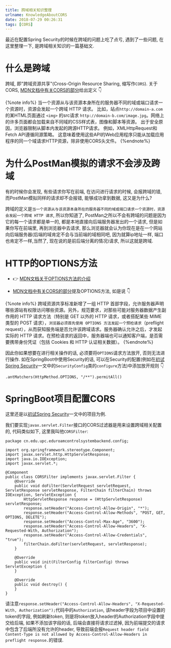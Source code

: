 ```yaml
---
title: 跨域相关知识整理
urlname: KnowledgeAboutCORS
date: 2018-07-29 00:26:31
tags: [CORS]
---
```


最近在配置Spring Security的时候在跨域的问题上吃了点亏, 遇到了一些问题, 在这里整理一下, 是跨域相关知识的一篇基础文.

<!-- more -->

# 什么是跨域
跨域, 即"跨域资源共享"(Cross-Origin Resource Sharing, 缩写作`CORS`). 
关于CORS, [MDN文档中有关CORS的部分](https://developer.mozilla.org/zh-CN/docs/Web/HTTP/Access_control_CORS)给出定义 👇

{%note info%}
当一个资源从与该资源本身所在的服务器不同的域或端口请求一个资源时，资源会发起一个跨域 HTTP 请求。
比如，站点`http://domain-a.com`的某HTML页面通过 `<img>` 的src请求 `http://domain-b.com/image.jpg`。网络上的许多页面都会加载来自不同域的CSS样式表，图像和脚本等资源。
出于安全原因，浏览器限制从脚本内发起的跨源HTTP请求。 例如，XMLHttpRequest和Fetch API遵循同源策略。 这意味着使用这些API的Web应用程序只能从加载应用程序的同一个域请求HTTP资源，除非使用CORS头文件。
{%endnote%}

# 为什么PostMan模拟的请求不会涉及跨域
有的时候你会发现, 有些请求你写在前端, 在访问进行请求的时候, 会报跨域的错, 而PostMan模拟同样的请求却不会报错, 能够成功拿到数据, 这又是为什么?

跨域的定义是`当一个资源从与该资源本身所在的服务器不同的域或端口请求一个资源时，资源会发起一个跨域 HTTP 请求`, 所以你知道了, PostMan之所以不会有跨域的问题是因为它的每一个请求都是单一的, 都是本地直接向后端服务器发出的一个请求, 但是如果你写在前端里, 再到浏览器中去请求, 那么浏览器就会认为你现在是在一个网站向后端服务器(后端的域肯定不会与当前端的域相同吧, 因为就算ip地址一样, 端口也肯定不一样,当然了, 现在说的是前后端分离的情况)请求, 所以这就是跨域.


# HTTP的OPTIONS方法
* 👉 [MDN文档关于OPTIONS方法的介绍](https://developer.mozilla.org/zh-CN/docs/Web/HTTP/Methods/OPTIONS)

* [MDN文档中有关CORS的部分](https://developer.mozilla.org/zh-CN/docs/Web/HTTP/Access_control_CORS)提及OPTIONS方法, 如是说 👇

{%note info%}
跨域资源共享标准新增了一组 HTTP 首部字段，允许服务器声明哪些源站有权限访问哪些资源。另外，规范要求，对那些可能对服务器数据产生副作用的 HTTP 请求方法（特别是 GET 以外的 HTTP 请求，或者搭配某些 MIME 类型的 POST 请求），`浏览器必须首先使用 OPTIONS 方法发起一个预检请求`（preflight request），从而获知服务端是否允许该跨域请求。服务器确认允许之后，才发起实际的 HTTP 请求。在预检请求的返回中，服务器端也可以通知客户端，是否需要携带身份凭证（包括 Cookies 和 HTTP 认证相关数据）。
{%endnote%}

因此你如果想要在进行相关操作的话, 必须要将`OPTIONS`请求方法放开, 否则无法进行操作.  如在SpringBoot中使用Security的话, 可以在Security的配置(例如在[初试Spring Security](https://blog.safeandsound.cn/post/Introduction2SpringSecurity.html)一文中的`SecurityConfig`类的`configure`方法)中添加放开规则 👇

```
.antMatchers(HttpMethod.OPTIONS, "/**").permitAll()
```

# SpringBoot项目配置CORS
这里还是以[初试Spring Security](https://blog.safeandsound.cn/post/Introduction2SpringSecurity.html)一文中的项目为例.

我们要实现`javax.servlet.Filter`接口的CORS过滤器是用来设置跨域相关配置的, 代码类似如下, 这里我叫他`CORSFilter`:

```
package cn.edu.upc.eduroamcontrolsystembackend.config;

import org.springframework.stereotype.Component;
import javax.servlet.http.HttpServletResponse;
import java.io.IOException;
import javax.servlet.*;

@Component
public class CORSFilter implements javax.servlet.Filter {
    @Override
    public void doFilter(ServletRequest servletRequest, ServletResponse servletResponse, FilterChain filterChain) throws IOException, ServletException {
        HttpServletResponse response = (HttpServletResponse) servletResponse;
        response.setHeader("Access-Control-Allow-Origin", "*");
        response.setHeader("Access-Control-Allow-Methods", "POST, GET, OPTIONS, DELETE");
        response.setHeader("Access-Control-Max-Age", "3600");
        response.setHeader("Access-Control-Allow-Headers", "X-Requested-With, Authorization");
        response.setHeader("Access-Control-Allow-Credentials", "true");
        filterChain.doFilter(servletRequest, servletResponse);
    }

    @Override
    public void init(FilterConfig filterConfig) throws ServletException {
    }

    @Override
    public void destroy() {
    }
}
```

请注意`response.setHeader("Access-Control-Allow-Headers", "X-Requested-With, Authorization");`代码中的`Authorization`, 该header字段为项目中设置的token的字段, 例如刷新token, 则是将token放入header的Authorization字段中提交给后端, 如果不添加该字段的话, 后端会直接将请求过滤掉, 因为前端提交的请求中包含了后端所没有允许的header, 导致前端会报`Request header field Content-Type is not allowed by Access-Control-Allow-Headers in preflight response.`的错误.